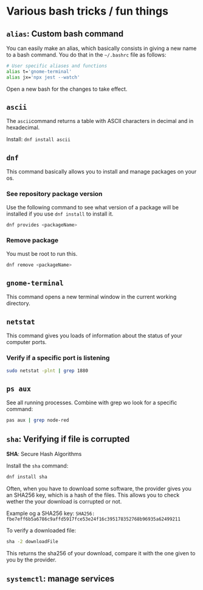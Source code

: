 # Various bash tricks / fun things

## `alias`: Custom bash command

You can easily make an alias, which basically consists in giving a new name to a bash command. You do that in the `~/.bashrc` file as follows:

```bash
# User specific aliases and functions
alias t='gnome-terminal' 
alias jx='npx jest --watch'
```

Open a new bash for the changes to take effect.

## `ascii`

The `ascii`command returns a table with ASCII characters in decimal and in hexadecimal.

Install: `dnf install ascii`

## `dnf`

This command basically allows you to install and manage packages on your os.

### See repository package version

Use the following command to see what version of a package will be installed if you use `dnf install` to install it.

```bash
dnf provides <packageName>
```

### Remove package

You must be root to run this.
```bash
dnf remove <packageName>
```

## `gnome-terminal`

This command opens a new terminal window in the current working directory.

## `netstat`

This command gives you loads of information about the status of your computer ports.

### Verify if a specific port is listening

```bash
sudo netstat -plnt | grep 1880
```

## `ps aux`

See all running processes. Combine with grep wo look for a specific command:
```bash
pas aux | grep node-red
```

## `sha`: Verifying if file is corrupted

**SHA**: Secure Hash Algorithms

Install the `sha` command:
```bash
dnf install sha
```

Often, when you have to download some software, the provider gives you an SHA256 key, which is a hash of the files. This allows you to check wether the your download is corrupted or not.

Example og a SHA256 key: `SHA256: fbe7eff6b5a6786c9affd5917fce53e24f16c395178352768b96935a62499211`

To verify a downloaded file:
```bash
sha -2 downloadFile
```

This returns the sha256 of your download, compare it with the one given to you by the provider.

## `systemctl`: manage services

